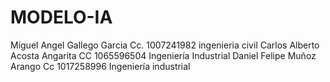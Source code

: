 # MODELO-IA
 Miguel Angel Gallego Garcia Cc. 1007241982 ingenieria civil
 Carlos Alberto Acosta Angarita CC 1065596504 Ingeniería Industrial
 Daniel Felipe Muñoz Arango Cc 1017258996 Ingeniería industrial
